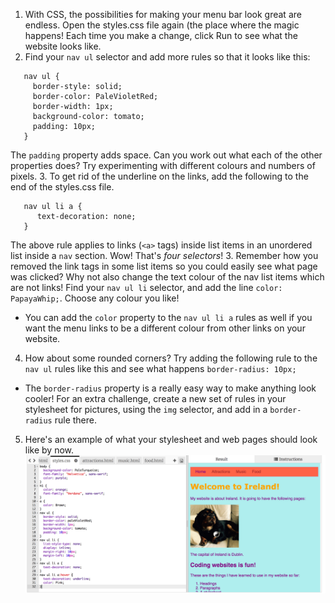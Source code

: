 1. With CSS, the possibilities for making your menu bar look great are endless. Open the styles.css file again (the place where the magic happens! Each time you make a change, click Run to see what the website looks like.
2. Find your `nav ul` selector and add more rules so that it looks like this:
```
   nav ul {
     border-style: solid;
     border-color: PaleVioletRed;
     border-width: 1px;
     background-color: tomato;
     padding: 10px;
   }
```
The `padding` property adds space. Can you work out what each of the other properties does? Try experimenting with different colours and numbers of pixels. 
3. To get rid of the underline on the links, add the following to the end of the styles.css file.
``` 
   nav ul li a {
      text-decoration: none;
   }
```
The above rule applies to links (`<a>` tags) inside list items in an unordered list inside a `nav` section. Wow! That's _four selectors_!
3. Remember how you removed the link tags in some list items so you could easily see what page was clicked? Why not also change the text colour of the nav list items which are not links! Find your `nav ul li` selector, and add the line `color: PapayaWhip;`. Choose any colour you like! 
 * You can add the `color` property to the `nav ul li a` rules as well if you want the menu links to be a different colour from other links on your website.
4. How about some rounded corners? Try adding the following rule to the `nav ul` rules like this and see what happens `border-radius: 10px;`
 * The `border-radius` property is a really easy way to make anything look cooler! For an extra challenge, create a new set of rules in your stylesheet for pictures, using the `img` selector, and add in a `border-radius` rule there.  
5. Here's an example of what your stylesheet and web pages should look like by now. ![](/assets/menuStyledAll.png)
